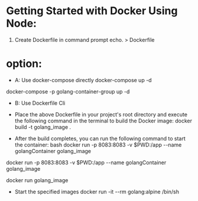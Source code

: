 

# Getting Started with Docker Using Node:
1. Create Dockerfile in command prompt
echo. > Dockerfile

# option:
- A: Use docker-compose directly
docker-compose up -d


docker-compose -p golang-container-group up -d



- B: Use Dockerfile Cli

- Place the above Dockerfile in your project's root directory and execute the following command in the terminal to build the Docker image:
docker build -t golang_image .
- After the build completes, you can run the following command to start the container:
bash 
docker run -p 8083:8083 -v $PWD:/app --name golangContainer golang_image

docker run -p 8083:8083 -v $PWD:/app --name golangContainer golang_image



docker run golang_image
- Start the specified images
docker run -it --rm golang:alpine /bin/sh


